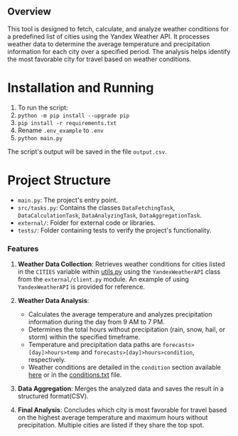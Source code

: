 
## Overview

This tool is designed to fetch, calculate, and analyze weather conditions for a predefined list of cities using the Yandex Weather API. It processes weather data to determine the average temperature and precipitation information for each city over a specified period. The analysis helps identify the most favorable city for travel based on weather conditions.

# Installation and Running

1. To run the script:
2. `python -m pip install --upgrade pip`
3. `pip install -r requirements.txt`
4. Rename `.env_example` to `.env`
5. `python main.py`

The script's output will be saved in the file `output.csv`.

# Project Structure
- `main.py`: The project's entry point.
- `src/tasks.py`: Contains the classes `DataFetchingTask`, `DataCalculationTask`, `DataAnalyzingTask`, `DataAggregationTask`.
- `external/`: Folder for external code or libraries.
- `tests/`: Folder containing tests to verify the project's functionality.

### Features

1. **Weather Data Collection**: Retrieves weather conditions for cities listed in the `CITIES` variable within [utils.py](utils.py) using the `YandexWeatherAPI` class from the `external/client.py` module. An example of using `YandexWeatherAPI` is provided for reference.

2. **Weather Data Analysis**:
   - Calculates the average temperature and analyzes precipitation information during the day from 9 AM to 7 PM.
   - Determines the total hours without precipitation (rain, snow, hail, or storm) within the specified timeframe.
   - Temperature and precipitation data paths are `forecasts>[day]>hours>temp` and `forecasts>[day]>hours>condition`, respectively.
   - Weather conditions are detailed in the `condition` section available [here](https://yandex.ru/dev/weather/doc/dg/concepts/forecast-test.html#resp-format__forecasts) or in the [conditions.txt](examples/conditions.txt) file.

3. **Data Aggregation**: Merges the analyzed data and saves the result in a structured format(CSV).

4. **Final Analysis**: Concludes which city is most favorable for travel based on the highest average temperature and maximum hours without precipitation. Multiple cities are listed if they share the top spot.
